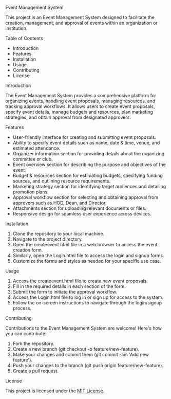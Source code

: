 Event Management System

This project is an Event Management System designed to facilitate the creation, management, and approval of events within an organization or institution.

Table of Contents

- Introduction
- Features
- Installation
- Usage
- Contributing
- License

 Introduction

The Event Management System provides a comprehensive platform for organizing events, handling event proposals, managing resources, and tracking approval workflows. It allows users to create event proposals, specify event details, manage budgets and resources, plan marketing strategies, and obtain approval from designated approvers.

 Features

- User-friendly interface for creating and submitting event proposals.
- Ability to specify event details such as name, date & time, venue, and estimated attendance.
- Organizer information section for providing details about the organizing committee or club.
- Event overview section for describing the purpose and objectives of the event.
- Budget & resources section for estimating budgets, specifying funding sources, and outlining resource requirements.
- Marketing strategy section for identifying target audiences and detailing promotion plans.
- Approval workflow section for selecting and obtaining approval from approvers such as HOD, Dean, and Director.
- Attachments section for uploading relevant documents or files.
- Responsive design for seamless user experience across devices.

 Installation

1. Clone the repository to your local machine.
2. Navigate to the project directory.
3. Open the createevent.html file in a web browser to access the event creation form.
4. Similarly, open the Login.html file to access the login and signup forms.
5. Customize the forms and styles as needed for your specific use case.

 Usage

1. Access the createevent.html file to create new event proposals.
2. Fill in the required details in each section of the form.
3. Submit the form to initiate the approval workflow.
4. Access the Login.html file to log in or sign up for access to the system.
5. Follow the on-screen instructions to navigate through the login/signup process.

 Contributing

Contributions to the Event Management System are welcome! Here's how you can contribute:

1. Fork the repository.
2. Create a new branch (git checkout -b feature/new-feature).
3. Make your changes and commit them (git commit -am 'Add new feature').
4. Push your changes to the branch (git push origin feature/new-feature).
5. Create a pull request.

 License

This project is licensed under the [MIT License](LICENSE).
